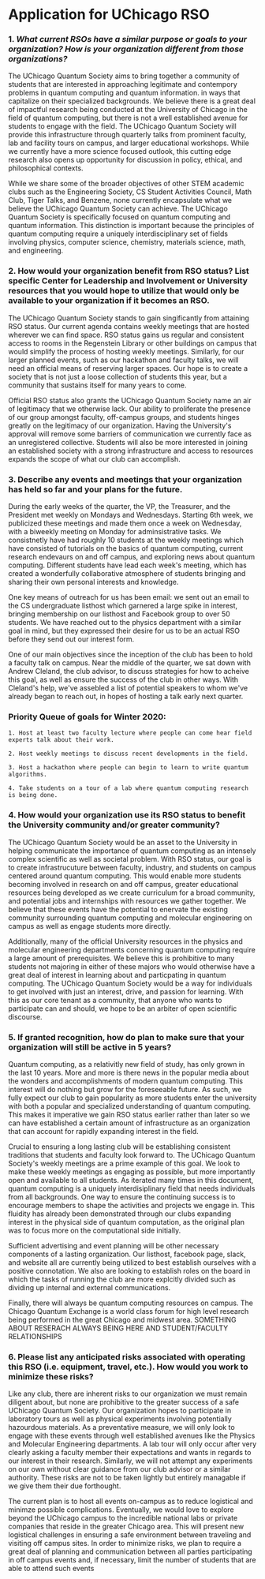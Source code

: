 # Application for UChicago RSO

### 1. *What current RSOs have a similar purpose or goals to your organization?  How is your organization different from those organizations?*

The UChicago Quantum Society aims to bring together a community of students that are interested in approaching legitimate and contempory problems in quantum computing and quantum information. in ways that capitalize on their specialized backgrounds. We believe there is a great deal of impactful research being conducted at the University of Chicago in the field of quantum computing, but there is not a well established avenue for students to engage with the field. The UChicago Quantum Society will provide this infrastructure through quarterly talks from prominent faculty, lab and facility tours on campus, and larger educational workshops. While we currently have a more science focused outlook, this cutting edge research also opens up opportunity for discussion in policy, ethical, and philosophical contexts.

While we share some of the broader objectives of other STEM academic clubs such as the Engineering Society, CS Student Activities Council, Math Club, Tiger Talks, and Benzene, none currently encapsulate what we believe the UChicago Quantum Society can achieve. The UChicago Quantum Society is specifically focused on quantum computing and quantum information. This distinction is important because the principles of quantum computing require a uniquely interdisciplinary set of fields involving physics, computer science, chemistry, materials science, math, and engineering.

### 2. How would your organization benefit from RSO status?  List specific Center for Leadership and Involvement or University resources that you would hope to utilize that would only be available to your organization if it becomes an RSO.

The UChicago Quantum Society stands to gain singificantly from attaining RSO status. Our current agenda contains weekly meetings that are hosted wherever we can find space. RSO status gains us regular and consistent access to rooms in the Regenstein Library or other buildings on campus that would simplify the process of hosting weekly meetings. Similarly, for our larger planned events, such as our hackathon and faculty talks, we will need an official means of reserving larger spaces. Our hope is to create a society that is not just a loose collection of students this year, but a community that sustains itself for many years to come.

Official RSO status also grants the UChicago Quantum Society name an air of legitimacy that we otherwise lack. Our ability to proliferate the presence of our group amongst faculty, off-campus groups, and students hinges greatly on the legitimacy of our organization. Having the University's approval will remove some barriers of communication we currently face as an unregistered collective. Students will also be more interested in joining an established society with a strong infrastructure and access to resources expands the scope of what our club can accomplish.

### 3. Describe any events and meetings that your organization has held so far and your plans for the future.

During the early weeks of the quarter, the VP, the Treasurer, and the President met weekly on Mondays and Wednesdays. Starting 6th week, we publicized these meetings and made them once a week on Wednesday, with a biweekly meeting on Monday for adminsistrative tasks. We consistnetly have had roughly 10 students at the weekly meetings which have consisted of tutorials on the basics of quantum computing, current research endevaurs on and off campus, and exploring news about quantum computing. Different students have lead each week's meeting, which has created a wonderfully collaborative atmosphere of students bringing and sharing their own personal interests and knowledge. 

One key means of outreach for us has been email: we sent out an email to the CS undergraduate listhost which garnered a large spike in interest, bringing membership on our listhost and Facebook group to over 50 students. We have reached out to the physics department with a similar goal in mind, but they expressed their desire for us to be an actual RSO before they send out our interest form.

One of our main objectives since the inception of the club has been to hold a faculty talk on campus. Near the middle of the quarter, we sat down with Andrew Cleland, the club advisor, to discuss strategies for how to acheive this goal, as well as ensure the success of the club in other ways. With Cleland's help, we've assebled a list of potential speakers to whom we've already began to reach out, in hopes of hosting a talk early next quarter.

### Priority Queue of goals for Winter 2020:

	1. Host at least two faculty lecture where people can come hear field experts talk about their work.
	
	2. Host weekly meetings to discuss recent developments in the field.
	
	3. Host a hackathon where people can begin to learn to write quantum algorithms.
	
	4. Take students on a tour of a lab where quantum computing research is being done.

### 4. How would your organization use its RSO status to benefit the University community and/or greater community?

The UChicago Quantum Society would be an asset to the University in helping communicate the importance of quantum computing as an intensely complex scientific as well as societal problem. With RSO status, our goal is to create infrastrucuture between faculty, industry, and students on campus centered around quantum computing. This would enable more students becoming involved in research on and off campus, greater educational resources being developed as we create curriculum for a broad community, and potential jobs and internships with resources we gather together. We believe that these events have the potential to enervate the existing community surrounding quantum computing and molecular engineering on campus as well as engage students more directly.

Additionally, many of the official University resources in the physics and molecular engineering departments concerning quantum computing require a large amount of prerequisites. We believe this is prohibitive to many students not majoring in either of these majors who would otherwise have a great deal of interest in learning about and particpating in quantum computing. The UChicago Quantum Society would be a way for individuals to get involved with just an interest, drive, and passion for learning. With this as our core tenant as a community, that anyone who wants to participate can and should, we hope to be an arbiter of open scientific discourse.

### 5. If granted recognition, how do plan to make sure that your organization will still be active in 5 years?

Quantum computing, as a relativitly new field of study, has only grown in the last 10 years. More and more is there news in the popular media about the wonders and accomplishments of modern quantum computing. This interest will do nothing but grow for the foreseeable future. As such, we fully expect our club to gain popularity as more students enter the university with both a popular and specialized understanding of quantum computing. This makes it imperative we gain RSO status earlier rather than later so we can have established a certain amount of infrastructure as an organization that can account for rapidly expanding interest in the field.

Crucial to ensuring a long lasting club will be establishing consistent traditions that students and faculty look forward to. The UChicago Quantum Society's weekly meetings are a prime example of this goal. We look to make these weekly meetings as engaging as possible, but more importantly open and available to all students. As iterated many times in this document, quantum computing is a uniquely interdisiplinary field that needs individuals from all backgrounds. One way to ensure the continuing success is to encourage members to shape the activities and projects we engage in. This fluidity has already been demonstrated through our clubs expanding interest in the physical side of quantum computation, as the original plan was to focus more on the computational side initially.

Sufficient advertising and event planning will be other necessary components of a lasting organization. Our listhost, facebook page, slack, and website all are currently being utilized to best establish ourselves with a positive connotation. We also are looking to establish roles on the board in which the tasks of running the club are more explcitly divided such as dividing up internal and external communications.

Finally, there will always be quantum computing resources on campus. The Chicago Quantum Exchange is a world class forum for high level research being performed in the great Chicago and midwest area. SOMETHING ABOUT RESERACH ALWAYS BEING HERE AND STUDENT/FACULTY RELATIONSHIPS


### 6. Please list any anticipated risks associated with operating this RSO (i.e. equipment, travel, etc.). How would you work to minimize these risks?

Like any club, there are inherent risks to our organization we must remain diligent about, but none are prohibitive to the greater success of a safe UChicago Quantum Society. Our organization hopes to participate in laboratory tours as well as physical experiments involving potentially hazourdous materials. As a preventative measure, we will only look to engage with these events through well established avenues like the Physics and Molecular Engineering departments. A lab tour will only occur after very clearly asking a faculty member their expectations and wants in regards to our interest in their research. Similarly, we will not attempt any experiments on our own without clear guidance from our club advisor or a similar authority. These risks are not to be taken lightly but entirely managable if we give them their due forthought.

The current plan is to host all events on-campus as to reduce logistical and minimze possible complications. Eventually, we would love to explore beyond the UChicago campus to the incredible national labs or private companies that reside in the greater Chicago area. This will present new logistical challenges in ensuring a safe environment between traveling and visiting off campus sites. In order to minimize risks, we plan to require a great deal of planning and communication between all parties participating in off campus events and, if necessary, limit the number of students that are able to attend such events

